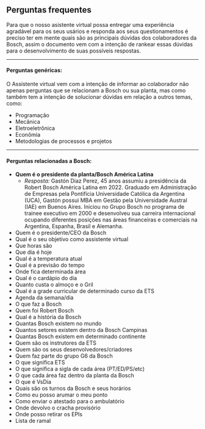 ## Perguntas frequentes
Para que o nosso asistente virtual possa entregar uma experiência agradável para os seus usários e responda aos seus questionamentos é preciso ter em mente quais são as principais dúvidas dos colaboradores da Bosch, assim o documento vem com a intenção de rankear essas dúvidas para o desenvolvimento de suas possíveis respostas.
***
#### Perguntas genéricas:
O Assistente virtual vem com a intenção de informar ao colaborador não apenas perguntas que se relacionam a Bosch ou sua planta, mas como também tem a intenção de solucionar dúvidas em relação a outros temas, como:
- Programação
- Mecânica
- Eletroeletrônica
- Econômia
- Metodologias de processos e projetos
***
#### Perguntas relacionadas a Bosch:
- **Quem é o presidente da planta/Bosch América Latina**
    - *Resposta:* Gastón Diaz Perez, 45 anos assumiu a presidência da Robert Bosch América Latina em 2022. Graduado em Administração de Empresas pela Pontifícia Universidade Católica da Argentina (UCA), Gastón possui MBA em Gestão pela Universidade Austral (IAE) em Buenos Aires. Iniciou no Grupo Bosch no programa de trainee executivo em 2000 e desenvolveu sua carreira internacional ocupando diferentes posições nas áreas financeiras e comerciais na Argentina, Espanha, Brasil e Alemanha.
- Quem é o presidente/CEO da Bosch
- Qual é o seu objetivo como assistente virtual
- Que horas são
- Que dia é hoje
- Qual é a temperatura atual
- Qual é a previsão do tempo
- Onde fica determinada área
- Qual é o cardápio do dia
- Quanto custa o almoço e o Gril
- Qual é a grade curricular de determinado curso da ETS
- Agenda da semana/dia
- O que faz a Bosch
- Quem foi Robert Bosch
- Qual é a história da Bosch
- Quantas Bosch existem no mundo
- Quantos setores existem dentro da Bosch Campinas
- Quantas Bosch existem em determinado continente
- Quem são os instrutores da ETS
- Quem são os seus desenvolvedores/criadores
- Quem faz parte do grupo G6 da Bosch
- O que significa ETS
- O que significa a sigla de cada área (PT/ED/PS/etc)
- O que cada área faz dentro da planta da Bosch
- O que é VsDia
- Quais são os turnos da Bosch e seus horários
- Como eu posso arumar o meu ponto
- Como enviar o atestado para o ambulatório
- Onde devolvo o cracha provisório
- Onde posso retirar os EPIs
- Lista de ramal